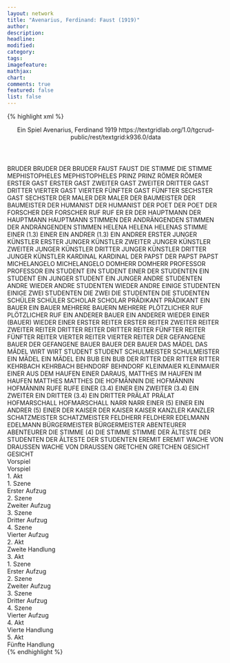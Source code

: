 ```yaml
---
layout: network
title: "Avenarius, Ferdinand: Faust (1919)"
author:
description:
headline:
modified:
category:
tags:
imagefeature:
mathjax:
chart:
comments: true
featured: false
list: false
---
```

{% highlight xml %}
<?xml-model href="https://raw.githubusercontent.com/DLiNa/project/master/rules/lina.rnc"?><?xml-model href="https://raw.githubusercontent.com/DLiNa/project/master/rules/lina.sch"?>
<play xmlns="http://lina.digital">
  <header>
    <title>Faust</title>
    <subtitle>Ein Spiel</subtitle>
    <genretitle/>
    <author>Avenarius, Ferdinand</author>
    <date type="print" when="1919">1919</date>
    <date type="premiere"/>
    <date type="written"/>
    <source>https://textgridlab.org/1.0/tgcrud-public/rest/textgrid:k936.0/data</source>
  </header>
  <personae>
    <character>
      <name>BRUDER</name>
      <alias xml:id="bruder">
        <name>BRUDER</name>
      </alias>
      <alias xml:id="der_bruder">
        <name>DER BRUDER</name>
      </alias>
    </character>
    <character>
      <name>FAUST</name>
      <alias xml:id="faust">
        <name>FAUST</name>
      </alias>
    </character>
    <character>
      <name>DIE STIMME</name>
      <alias xml:id="die_stimme">
        <name>DIE STIMME</name>
      </alias>
    </character>
    <character>
      <name>MEPHISTOPHELES</name>
      <alias xml:id="mephistopheles">
        <name>MEPHISTOPHELES</name>
      </alias>
    </character>
    <character>
      <name>PRINZ</name>
      <alias xml:id="prinz">
        <name>PRINZ</name>
      </alias>
    </character>
    <character>
      <name>RÖMER</name>
      <alias xml:id="römer">
        <name>RÖMER</name>
      </alias>
    </character>
    <character>
      <name>ERSTER GAST</name>
      <alias xml:id="erster_gast">
        <name>ERSTER GAST</name>
      </alias>
    </character>
    <character>
      <name>ZWEITER GAST</name>
      <alias xml:id="zweiter_gast">
        <name>ZWEITER</name>
      </alias>
    </character>
    <character>
      <name>DRITTER GAST</name>
      <alias xml:id="dritter_gast">
        <name>DRITTER</name>
      </alias>
    </character>
    <character>
      <name>VIERTER GAST</name>
      <alias xml:id="vierter_gast">
        <name>VIERTER</name>
      </alias>
    </character>
    <character>
      <name>FÜNFTER GAST</name>
      <alias xml:id="fünfter_gast">
        <name>FÜNFTER</name>
      </alias>
    </character>
    <character>
      <name>SECHSTER GAST</name>
      <alias xml:id="sechster_gast">
        <name>SECHSTER</name>
      </alias>
    </character>
    <character>
      <name>DER MALER</name>
      <alias xml:id="der_maler">
        <name>DER MALER</name>
      </alias>
    </character>
    <character>
      <name>DER BAUMEISTER</name>
      <alias xml:id="der_baumeister">
        <name>DER BAUMEISTER</name>
      </alias>
    </character>
    <character>
      <name>DER HUMANIST</name>
      <alias xml:id="der_humanist">
        <name>DER HUMANIST</name>
      </alias>
    </character>
    <character>
      <name>DER POET</name>
      <alias xml:id="der_poet">
        <name>DER POET</name>
      </alias>
    </character>
    <character>
      <name>DER FORSCHER</name>
      <alias xml:id="der_forscher">
        <name>DER FORSCHER</name>
      </alias>
    </character>
    <character>
      <name>RUF</name>
      <alias xml:id="ruf">
        <name>RUF</name>
      </alias>
    </character>
    <character>
      <name>ER</name>
      <alias xml:id="er">
        <name>ER</name>
      </alias>
    </character>
    <character>
      <name>DER HAUPTMANN</name>
      <alias xml:id="der_hauptmann">
        <name>DER HAUPTMANN</name>
      </alias>
      <alias xml:id="hauptmann">
        <name>HAUPTMANN</name>
      </alias>
    </character>
    <character>
      <name>STIMMEN DER ANDRÄNGENDEN</name>
      <alias xml:id="stimmen_der_andrängenden">
        <name>STIMMEN DER ANDRÄNGENDEN</name>
      </alias>
      <alias xml:id="stimmen">
        <name>STIMMEN</name>
      </alias>
    </character>
    <character>
      <name>HELENA</name>
      <alias xml:id="helena">
        <name>HELENA</name>
      </alias>
      <alias xml:id="helenas_stimme">
        <name>HELENAS STIMME</name>
      </alias>
    </character>
    <character>
      <name>EINER (1.3)</name>
      <alias xml:id="einer_1.3">
        <name>EINER</name>
      </alias>
    </character>
    <character>
      <name>EIN ANDRER (1.3)</name>
      <alias xml:id="ein_andrer_1.3">
        <name>EIN ANDRER</name>
      </alias>
    </character>
    <character>
      <name>ERSTER JUNGER KÜNSTLER</name>
      <alias xml:id="erster_junger_künstler">
        <name>ERSTER JUNGER KÜNSTLER</name>
      </alias>
    </character>
    <character>
      <name>ZWEITER JUNGER KÜNSTLER</name>
      <alias xml:id="zweiter_junger_künstler">
        <name>ZWEITER JUNGER KÜNSTLER</name>
      </alias>
    </character>
    <character>
      <name>DRITTER JUNGER KÜNSTLER</name>
      <alias xml:id="dritter_junger_künstler">
        <name>DRITTER JUNGER KÜNSTLER</name>
      </alias>
    </character>
    <character>
      <name>KARDINAL</name>
      <alias xml:id="kardinal">
        <name>KARDINAL</name>
      </alias>
    </character>
    <character>
      <name>DER PAPST</name>
      <alias xml:id="der_papst">
        <name>DER PAPST</name>
      </alias>
      <alias xml:id="papst">
        <name>PAPST</name>
      </alias>
    </character>
    <character>
      <name>MICHELANGELO</name>
      <alias xml:id="michelangelo">
        <name>MICHELANGELO</name>
      </alias>
    </character>
    <character>
      <name>DOMHERR</name>
      <alias xml:id="domherr">
        <name>DOMHERR</name>
      </alias>
    </character>
    <character>
      <name>PROFESSOR</name>
      <alias xml:id="professor">
        <name>PROFESSOR</name>
      </alias>
    </character>
    <character>
      <name>EIN STUDENT</name>
      <alias xml:id="ein_student">
        <name>EIN STUDENT</name>
      </alias>
    </character>
    <character>
      <name>EINER DER STUDENTEN</name>
      <alias xml:id="einer_der_studenten">
        <name>EIN STUDENT</name>
      </alias>
    </character>
    <character>
      <name>EIN JUNGER STUDENT</name>
      <alias xml:id="ein_junger">
        <name>EIN JUNGER</name>
      </alias>
    </character>
    <character>
      <name>ANDRE STUDENTEN</name>
      <alias xml:id="andre">
        <name>ANDRE</name>
      </alias>
    </character>
    <character>
      <name>WIEDER ANDRE STUDENTEN</name>
      <alias xml:id="wieder_andre">
        <name>WIEDER ANDRE</name>
      </alias>
    </character>
    <character>
      <name>EINIGE STUDENTEN</name>
      <alias xml:id="einige">
        <name>EINIGE</name>
      </alias>
    </character>
    <character>
      <name>ZWEI STUDENTEN</name>
      <alias xml:id="die_zwei">
        <name>DIE ZWEI</name>
      </alias>
    </character>
    <character>
      <name>DIE STUDENTEN</name>
      <alias xml:id="die_studenten">
        <name>DIE STUDENTEN</name>
      </alias>
    </character>
    <character>
      <name>SCHÜLER</name>
      <alias xml:id="schüler">
        <name>SCHÜLER</name>
      </alias>
    </character>
    <character>
      <name>SCHOLAR</name>
      <alias xml:id="scholar">
        <name>SCHOLAR</name>
      </alias>
    </character>
    <character>
      <name>PRÄDIKANT</name>
      <alias xml:id="prädikant">
        <name>PRÄDIKANT</name>
      </alias>
    </character>
    <character>
      <name>EIN BAUER</name>
      <alias xml:id="ein_bauer">
        <name>EIN BAUER</name>
      </alias>
    </character>
    <character>
      <name>MEHRERE BAUERN</name>
      <alias xml:id="mehrere">
        <name>MEHRERE</name>
      </alias>
    </character>
    <character>
      <name>PLÖTZLICHER RUF</name>
      <alias xml:id="plötzlicher_ruf">
        <name>PLÖTZLICHER RUF</name>
      </alias>
    </character>
    <character>
      <name>EIN ANDERER BAUER</name>
      <alias xml:id="ein_anderer">
        <name>EIN ANDERER</name>
      </alias>
    </character>
    <character>
      <name>WIEDER EINER (BAUER)</name>
      <alias xml:id="wieder_einer">
        <name>WIEDER EINER</name>
      </alias>
    </character>
    <character>
      <name>ERSTER REITER</name>
      <alias xml:id="erster_reiter">
        <name>ERSTER REITER</name>
      </alias>
    </character>
    <character>
      <name>ZWEITER REITER</name>
      <alias xml:id="zweiter_reiter">
        <name>ZWEITER REITER</name>
      </alias>
    </character>
    <character>
      <name>DRITTER REITER</name>
      <alias xml:id="dritter_reiter">
        <name>DRITTER REITER</name>
      </alias>
    </character>
    <character>
      <name>FÜNFTER REITER</name>
      <alias xml:id="fünfter_reiter">
        <name>FÜNFTER REITER</name>
      </alias>
    </character>
    <character>
      <name>VIERTER REITER</name>
      <alias xml:id="vierter_reiter">
        <name>VIERTER REITER</name>
      </alias>
    </character>
    <character>
      <name>DER GEFANGENE BAUER</name>
      <alias xml:id="der_gefangene_bauer">
        <name>DER GEFANGENE BAUER</name>
      </alias>
      <alias xml:id="bauer">
        <name>BAUER</name>
      </alias>
      <alias xml:id="der_bauer">
        <name>DER BAUER</name>
      </alias>
    </character>
    <character>
      <name>DAS MÄDEL</name>
      <alias xml:id="das_mädel">
        <name>DAS MÄDEL</name>
      </alias>
    </character>
    <character>
      <name>WIRT</name>
      <alias xml:id="wirt">
        <name>WIRT</name>
      </alias>
    </character>
    <character>
      <name>STUDENT</name>
      <alias xml:id="student">
        <name>STUDENT</name>
      </alias>
    </character>
    <character>
      <name>SCHULMEISTER</name>
      <alias xml:id="schulmeister">
        <name>SCHULMEISTER</name>
      </alias>
    </character>
    <character>
      <name>EIN MÄDEL</name>
      <alias xml:id="ein_mädel">
        <name>EIN MÄDEL</name>
      </alias>
    </character>
    <character>
      <name>EIN BUB</name>
      <alias xml:id="ein_bub">
        <name>EIN BUB</name>
      </alias>
    </character>
    <character>
      <name>DER RITTER</name>
      <alias xml:id="der_ritter">
        <name>DER RITTER</name>
      </alias>
      <alias xml:id="ritter">
        <name>RITTER</name>
      </alias>
    </character>
    <character>
      <name>KEHRBACH</name>
      <alias xml:id="kehrbach">
        <name>KEHRBACH</name>
      </alias>
    </character>
    <character>
      <name>BEHNDORF</name>
      <alias xml:id="behndorf">
        <name>BEHNDORF</name>
      </alias>
    </character>
    <character>
      <name>KLEINMAIER</name>
      <alias xml:id="kleinmaier">
        <name>KLEINMAIER</name>
      </alias>
    </character>
    <character>
      <name>EINER AUS DEM HAUFEN</name>
      <alias xml:id="einer_daraus">
        <name>EINER DARAUS, MATTHES</name>
      </alias>
    </character>
    <character>
      <name>IM HAUFEN</name>
      <alias xml:id="im_haufen">
        <name>IM HAUFEN</name>
      </alias>
    </character>
    <character>
      <name>MATTHES</name>
      <alias xml:id="matthes">
        <name>MATTHES</name>
      </alias>
    </character>
    <character>
      <name>DIE HOFMÄNNIN</name>
      <alias xml:id="die_hofmännin">
        <name>DIE HOFMÄNNIN</name>
      </alias>
      <alias xml:id="hofmännin">
        <name>HOFMÄNNIN</name>
      </alias>
    </character>
    <character>
      <name>RUFE</name>
      <alias xml:id="rufe">
        <name>RUFE</name>
      </alias>
    </character>
    <character>
      <name>EINER (3.4)</name>
      <alias xml:id="einer_3.4">
        <name>EINER</name>
      </alias>
    </character>
    <character>
      <name>EIN ZWEITER (3.4)</name>
      <alias xml:id="ein_zweiter_3.4">
        <name>EIN ZWEITER</name>
      </alias>
    </character>
    <character>
      <name>EIN DRITTER (3.4)</name>
      <alias xml:id="ein_dritter_3.4">
        <name>EIN DRITTER</name>
      </alias>
    </character>
    <character>
      <name>PRÄLAT</name>
      <alias xml:id="prälat">
        <name>PRÄLAT</name>
      </alias>
    </character>
    <character>
      <name>HOFMARSCHALL</name>
      <alias xml:id="hofmarschall">
        <name>HOFMARSCHALL</name>
      </alias>
    </character>
    <character>
      <name>NARR</name>
      <alias xml:id="narr">
        <name>NARR</name>
      </alias>
    </character>
    <character>
      <name>EINER (5)</name>
      <alias xml:id="einer_5">
        <name>EINER</name>
      </alias>
    </character>
    <character>
      <name>EIN ANDRER (5)</name>
      <alias xml:id="ein_andrer_5">
        <name>EINER</name>
      </alias>
    </character>
    <character>
      <name>DER KAISER</name>
      <alias xml:id="der_kaiser">
        <name>DER KAISER</name>
      </alias>
      <alias xml:id="kaiser">
        <name>KAISER</name>
      </alias>
    </character>
    <character>
      <name>KANZLER</name>
      <alias xml:id="kanzler">
        <name>KANZLER</name>
      </alias>
    </character>
    <character>
      <name>SCHATZMEISTER</name>
      <alias xml:id="schatzmeister">
        <name>SCHATZMEISTER</name>
      </alias>
    </character>
    <character>
      <name>FELDHERR</name>
      <alias xml:id="feldherr">
        <name>FELDHERR</name>
      </alias>
    </character>
    <character>
      <name>EDELMANN</name>
      <alias xml:id="edelmann">
        <name>EDELMANN</name>
      </alias>
    </character>
    <character>
      <name>BÜRGERMEISTER</name>
      <alias xml:id="bürgermeister">
        <name>BÜRGERMEISTER</name>
      </alias>
    </character>
    <character>
      <name>ABENTEURER</name>
      <alias xml:id="abenteurer">
        <name>ABENTEURER</name>
      </alias>
    </character>
    <character>
      <name>DIE STIMME (4)</name>
      <alias xml:id="die_stimme_4">
        <name>DIE STIMME</name>
      </alias>
      <alias xml:id="stimme_4">
        <name>STIMME</name>
      </alias>
    </character>
    <character>
      <name>DER ÄLTESTE DER STUDENTEN</name>
      <alias xml:id="der_älteste_der_studenten">
        <name>DER ÄLTESTE DER STUDENTEN</name>
      </alias>
    </character>
    <character>
      <name>EREMIT</name>
      <alias xml:id="eremit">
        <name>EREMIT</name>
      </alias>
    </character>
    <character>
      <name>WACHE VON DRAUSSEN</name>
      <alias xml:id="wache_von_draussen">
        <name>WACHE VON DRAUSSEN</name>
      </alias>
    </character>
    <character>
      <name>GRETCHEN</name>
      <alias xml:id="gretchen">
        <name>GRETCHEN</name>
      </alias>
    </character>
    <character>
      <name>GESICHT</name>
      <alias xml:id="gesicht">
        <name>GESICHT</name>
      </alias>
    </character>
  </personae>
  <text>
    <div>
      <head>Vorspiel</head>
      <div>
        <head>Vorspiel</head>
        <sp who="#bruder">
          <amount n="4" unit="speech_acts"/>
          <amount n="263" unit="words"/>
          <amount n="35" unit="lines"/>
          <amount n="1411" unit="chars"/>
        </sp>
        <sp who="#faust">
          <amount n="5" unit="speech_acts"/>
          <amount n="142" unit="words"/>
          <amount n="18" unit="lines"/>
          <amount n="737" unit="chars"/>
        </sp>
        <sp who="#die_stimme">
          <amount n="1" unit="speech_acts"/>
          <amount n="251" unit="words"/>
          <amount n="41" unit="lines"/>
          <amount n="1276" unit="chars"/>
        </sp>
        <sp who="#mephistopheles">
          <amount n="2" unit="speech_acts"/>
          <amount n="636" unit="words"/>
          <amount n="85" unit="lines"/>
          <amount n="3400" unit="chars"/>
        </sp>
      </div>
    </div>
    <div>
      <head>1. Akt</head>
      <div>
        <head>1. Szene</head>
        <div>
          <head>Erster Aufzug</head>
          <sp who="#prinz">
            <amount n="22" unit="speech_acts"/>
            <amount n="927" unit="words"/>
            <amount n="122" unit="lines"/>
            <amount n="4805" unit="chars"/>
          </sp>
          <sp who="#römer">
            <amount n="2" unit="speech_acts"/>
            <amount n="89" unit="words"/>
            <amount n="13" unit="lines"/>
            <amount n="486" unit="chars"/>
          </sp>
          <sp who="#faust">
            <amount n="19" unit="speech_acts"/>
            <amount n="739" unit="words"/>
            <amount n="97" unit="lines"/>
            <amount n="3800" unit="chars"/>
          </sp>
          <sp who="#erster_gast">
            <amount n="1" unit="speech_acts"/>
            <amount n="53" unit="words"/>
            <amount n="7" unit="lines"/>
            <amount n="269" unit="chars"/>
          </sp>
          <sp who="#zweiter_gast">
            <amount n="1" unit="speech_acts"/>
            <amount n="142" unit="words"/>
            <amount n="17" unit="lines"/>
            <amount n="706" unit="chars"/>
          </sp>
          <sp who="#dritter_gast">
            <amount n="2" unit="speech_acts"/>
            <amount n="60" unit="words"/>
            <amount n="9" unit="lines"/>
            <amount n="319" unit="chars"/>
          </sp>
          <sp who="#vierter_gast">
            <amount n="2" unit="speech_acts"/>
            <amount n="54" unit="words"/>
            <amount n="9" unit="lines"/>
            <amount n="274" unit="chars"/>
          </sp>
          <sp who="#fünfter_gast">
            <amount n="1" unit="speech_acts"/>
            <amount n="108" unit="words"/>
            <amount n="15" unit="lines"/>
            <amount n="593" unit="chars"/>
          </sp>
          <sp who="#sechster_gast">
            <amount n="1" unit="speech_acts"/>
            <amount n="41" unit="words"/>
            <amount n="6" unit="lines"/>
            <amount n="211" unit="chars"/>
          </sp>
          <sp who="#der_maler">
            <amount n="2" unit="speech_acts"/>
            <amount n="95" unit="words"/>
            <amount n="12" unit="lines"/>
            <amount n="471" unit="chars"/>
          </sp>
          <sp who="#der_baumeister">
            <amount n="1" unit="speech_acts"/>
            <amount n="40" unit="words"/>
            <amount n="6" unit="lines"/>
            <amount n="238" unit="chars"/>
          </sp>
          <sp who="#der_humanist">
            <amount n="1" unit="speech_acts"/>
            <amount n="9" unit="words"/>
            <amount n="1" unit="lines"/>
            <amount n="44" unit="chars"/>
          </sp>
          <sp who="#der_poet">
            <amount n="1" unit="speech_acts"/>
            <amount n="8" unit="words"/>
            <amount n="1" unit="lines"/>
            <amount n="42" unit="chars"/>
          </sp>
          <sp who="#der_forscher">
            <amount n="1" unit="speech_acts"/>
            <amount n="6" unit="words"/>
            <amount n="1" unit="lines"/>
            <amount n="41" unit="chars"/>
          </sp>
          <sp who="#ruf">
            <amount n="2" unit="speech_acts"/>
            <amount n="5" unit="words"/>
            <amount n="2" unit="lines"/>
            <amount n="27" unit="chars"/>
          </sp>
          <sp who="#er">
            <amount n="2" unit="speech_acts"/>
            <amount n="94" unit="words"/>
            <amount n="14" unit="lines"/>
            <amount n="526" unit="chars"/>
          </sp>
        </div>
      </div>
      <div>
        <head>2. Szene</head>
        <div>
          <head>Zweiter Aufzug</head>
          <sp who="#der_hauptmann">
            <amount n="3" unit="speech_acts"/>
            <amount n="87" unit="words"/>
            <amount n="11" unit="lines"/>
            <amount n="455" unit="chars"/>
          </sp>
          <sp who="#stimmen_der_andrängenden">
            <amount n="1" unit="speech_acts"/>
            <amount n="11" unit="words"/>
            <amount n="2" unit="lines"/>
            <amount n="74" unit="chars"/>
          </sp>
          <sp who="#stimmen">
            <amount n="2" unit="speech_acts"/>
            <amount n="58" unit="words"/>
            <amount n="9" unit="lines"/>
            <amount n="321" unit="chars"/>
          </sp>
          <sp who="#mephistopheles">
            <amount n="4" unit="speech_acts"/>
            <amount n="147" unit="words"/>
            <amount n="21" unit="lines"/>
            <amount n="758" unit="chars"/>
          </sp>
          <sp who="#helenas_stimme">
            <amount n="2" unit="speech_acts"/>
            <amount n="7" unit="words"/>
            <amount n="2" unit="lines"/>
            <amount n="27" unit="chars"/>
          </sp>
          <sp who="#helena">
            <amount n="1" unit="speech_acts"/>
            <amount n="4" unit="words"/>
            <amount n="1" unit="lines"/>
            <amount n="22" unit="chars"/>
          </sp>
        </div>
      </div>
      <div>
        <head>3. Szene</head>
        <div>
          <head>Dritter Aufzug</head>
          <sp who="#mephistopheles">
            <amount n="5" unit="speech_acts"/>
            <amount n="543" unit="words"/>
            <amount n="73" unit="lines"/>
            <amount n="2927" unit="chars"/>
          </sp>
          <sp who="#einer_1.3">
            <amount n="1" unit="speech_acts"/>
            <amount n="3" unit="words"/>
            <amount n="1" unit="lines"/>
            <amount n="16" unit="chars"/>
          </sp>
          <sp who="#ein_andrer_1.3">
            <amount n="1" unit="speech_acts"/>
            <amount n="9" unit="words"/>
            <amount n="2" unit="lines"/>
            <amount n="58" unit="chars"/>
          </sp>
          <sp who="#prinz">
            <amount n="3" unit="speech_acts"/>
            <amount n="288" unit="words"/>
            <amount n="35" unit="lines"/>
            <amount n="1454" unit="chars"/>
          </sp>
          <sp who="#helena">
            <amount n="13" unit="speech_acts"/>
            <amount n="527" unit="words"/>
            <amount n="71" unit="lines"/>
            <amount n="2772" unit="chars"/>
          </sp>
          <sp who="#faust">
            <amount n="9" unit="speech_acts"/>
            <amount n="170" unit="words"/>
            <amount n="23" unit="lines"/>
            <amount n="930" unit="chars"/>
          </sp>
          <sp who="#erster_junger_künstler">
            <amount n="2" unit="speech_acts"/>
            <amount n="69" unit="words"/>
            <amount n="9" unit="lines"/>
            <amount n="341" unit="chars"/>
          </sp>
          <sp who="#zweiter_junger_künstler">
            <amount n="1" unit="speech_acts"/>
            <amount n="44" unit="words"/>
            <amount n="5" unit="lines"/>
            <amount n="221" unit="chars"/>
          </sp>
          <sp who="#dritter_junger_künstler">
            <amount n="2" unit="speech_acts"/>
            <amount n="70" unit="words"/>
            <amount n="10" unit="lines"/>
            <amount n="369" unit="chars"/>
          </sp>
          <sp who="#kardinal">
            <amount n="1" unit="speech_acts"/>
            <amount n="280" unit="words"/>
            <amount n="35" unit="lines"/>
            <amount n="1500" unit="chars"/>
          </sp>
          <sp who="#der_papst">
            <amount n="1" unit="speech_acts"/>
            <amount n="51" unit="words"/>
            <amount n="8" unit="lines"/>
            <amount n="288" unit="chars"/>
          </sp>
          <sp who="#papst">
            <amount n="5" unit="speech_acts"/>
            <amount n="137" unit="words"/>
            <amount n="23" unit="lines"/>
            <amount n="752" unit="chars"/>
          </sp>
        </div>
      </div>
      <div>
        <head>4. Szene</head>
        <div>
          <head>Vierter Aufzug</head>
          <sp who="#bruder">
            <amount n="1" unit="speech_acts"/>
            <amount n="65" unit="words"/>
            <amount n="8" unit="lines"/>
            <amount n="316" unit="chars"/>
          </sp>
          <sp who="#faust">
            <amount n="12" unit="speech_acts"/>
            <amount n="213" unit="words"/>
            <amount n="33" unit="lines"/>
            <amount n="1069" unit="chars"/>
          </sp>
          <sp who="#michelangelo">
            <amount n="12" unit="speech_acts"/>
            <amount n="730" unit="words"/>
            <amount n="98" unit="lines"/>
            <amount n="3856" unit="chars"/>
          </sp>
          <sp who="#der_bruder">
            <amount n="1" unit="speech_acts"/>
            <amount n="14" unit="words"/>
            <amount n="2" unit="lines"/>
            <amount n="86" unit="chars"/>
          </sp>
        </div>
      </div>
    </div>
    <div>
      <head>2. Akt</head>
      <div>
        <head>Zweite Handlung</head>
        <sp who="#faust">
          <amount n="19" unit="speech_acts"/>
          <amount n="574" unit="words"/>
          <amount n="80" unit="lines"/>
          <amount n="2949" unit="chars"/>
        </sp>
        <sp who="#der_bruder">
          <amount n="2" unit="speech_acts"/>
          <amount n="25" unit="words"/>
          <amount n="3" unit="lines"/>
          <amount n="132" unit="chars"/>
        </sp>
        <sp who="#domherr">
          <amount n="11" unit="speech_acts"/>
          <amount n="337" unit="words"/>
          <amount n="46" unit="lines"/>
          <amount n="1751" unit="chars"/>
        </sp>
        <sp who="#bruder">
          <amount n="8" unit="speech_acts"/>
          <amount n="221" unit="words"/>
          <amount n="29" unit="lines"/>
          <amount n="1128" unit="chars"/>
        </sp>
        <sp who="#professor">
          <amount n="36" unit="speech_acts"/>
          <amount n="1843" unit="words"/>
          <amount n="251" unit="lines"/>
          <amount n="9631" unit="chars"/>
        </sp>
        <sp who="#ein_student">
          <amount n="2" unit="speech_acts"/>
          <amount n="12" unit="words"/>
          <amount n="2" unit="lines"/>
          <amount n="80" unit="chars"/>
        </sp>
        <sp who="#ein_junger">
          <amount n="1" unit="speech_acts"/>
          <amount n="8" unit="words"/>
          <amount n="1" unit="lines"/>
          <amount n="43" unit="chars"/>
        </sp>
        <sp who="#andre">
          <amount n="1" unit="speech_acts"/>
          <amount n="5" unit="words"/>
          <amount n="1" unit="lines"/>
          <amount n="23" unit="chars"/>
        </sp>
        <sp who="#wieder_andre">
          <amount n="1" unit="speech_acts"/>
          <amount n="9" unit="words"/>
          <amount n="2" unit="lines"/>
          <amount n="44" unit="chars"/>
        </sp>
        <sp who="#einer_der_studenten">
          <amount n="2" unit="speech_acts"/>
          <amount n="32" unit="words"/>
          <amount n="5" unit="lines"/>
          <amount n="172" unit="chars"/>
        </sp>
        <sp who="#einige">
          <amount n="1" unit="speech_acts"/>
          <amount n="4" unit="words"/>
          <amount n="1" unit="lines"/>
          <amount n="28" unit="chars"/>
        </sp>
        <sp who="#die_zwei">
          <amount n="1" unit="speech_acts"/>
          <amount n="8" unit="words"/>
          <amount n="2" unit="lines"/>
          <amount n="42" unit="chars"/>
        </sp>
        <sp who="#die_studenten">
          <amount n="1" unit="speech_acts"/>
          <amount n="5" unit="words"/>
          <amount n="1" unit="lines"/>
          <amount n="40" unit="chars"/>
        </sp>
        <sp who="#schüler">
          <amount n="1" unit="speech_acts"/>
          <amount n="16" unit="words"/>
          <amount n="2" unit="lines"/>
          <amount n="86" unit="chars"/>
        </sp>
        <sp who="#scholar">
          <amount n="5" unit="speech_acts"/>
          <amount n="130" unit="words"/>
          <amount n="19" unit="lines"/>
          <amount n="683" unit="chars"/>
        </sp>
      </div>
    </div>
    <div>
      <head>3. Akt</head>
      <div>
        <head>1. Szene</head>
        <div>
          <head>Erster Aufzug</head>
          <sp who="#prädikant">
            <amount n="5" unit="speech_acts"/>
            <amount n="479" unit="words"/>
            <amount n="1" unit="lines"/>
            <amount n="2710" unit="chars"/>
          </sp>
          <sp who="#ein_bauer">
            <amount n="3" unit="speech_acts"/>
            <amount n="83" unit="words"/>
            <amount n="1" unit="lines"/>
            <amount n="427" unit="chars"/>
          </sp>
          <sp who="#mehrere">
            <amount n="1" unit="speech_acts"/>
            <amount n="34" unit="words"/>
            <amount n="191" unit="chars"/>
          </sp>
          <sp who="#plötzlicher_ruf">
            <amount n="1" unit="speech_acts"/>
            <amount n="2" unit="words"/>
            <amount n="1" unit="lines"/>
            <amount n="21" unit="chars"/>
          </sp>
          <sp who="#plötzlicher_ruf">
            <amount n="1" unit="speech_acts"/>
            <amount n="3" unit="words"/>
            <amount n="1" unit="lines"/>
            <amount n="12" unit="chars"/>
          </sp>
          <sp who="#ein_anderer">
            <amount n="1" unit="speech_acts"/>
            <amount n="7" unit="words"/>
            <amount n="1" unit="lines"/>
            <amount n="33" unit="chars"/>
          </sp>
          <sp who="#wieder_einer">
            <amount n="1" unit="speech_acts"/>
            <amount n="14" unit="words"/>
            <amount n="1" unit="lines"/>
            <amount n="86" unit="chars"/>
          </sp>
          <sp who="#erster_reiter">
            <amount n="4" unit="speech_acts"/>
            <amount n="172" unit="words"/>
            <amount n="1" unit="lines"/>
            <amount n="963" unit="chars"/>
          </sp>
          <sp who="#zweiter_reiter">
            <amount n="6" unit="speech_acts"/>
            <amount n="118" unit="words"/>
            <amount n="3" unit="lines"/>
            <amount n="632" unit="chars"/>
          </sp>
          <sp who="#dritter_reiter">
            <amount n="5" unit="speech_acts"/>
            <amount n="69" unit="words"/>
            <amount n="4" unit="lines"/>
            <amount n="378" unit="chars"/>
          </sp>
          <sp who="#vierter_reiter #fünfter_reiter">
            <amount n="1" unit="speech_acts"/>
          </sp>
          <sp who="#vierter_reiter">
            <amount n="1" unit="speech_acts"/>
            <amount n="34" unit="words"/>
            <amount n="199" unit="chars"/>
          </sp>
          <sp who="#bauer">
            <amount n="1" unit="speech_acts"/>
            <amount n="5" unit="words"/>
            <amount n="1" unit="lines"/>
            <amount n="38" unit="chars"/>
          </sp>
          <sp who="#vierter_reiter">
            <amount n="1" unit="speech_acts"/>
            <amount n="32" unit="words"/>
            <amount n="156" unit="chars"/>
          </sp>
          <sp who="#der_gefangene_bauer">
            <amount n="1" unit="speech_acts"/>
            <amount n="14" unit="words"/>
            <amount n="1" unit="lines"/>
            <amount n="75" unit="chars"/>
          </sp>
          <sp who="#der_bauer">
            <amount n="1" unit="speech_acts"/>
            <amount n="10" unit="words"/>
            <amount n="1" unit="lines"/>
            <amount n="49" unit="chars"/>
          </sp>
          <sp who="#das_mädel">
            <amount n="2" unit="speech_acts"/>
            <amount n="6" unit="words"/>
            <amount n="2" unit="lines"/>
            <amount n="27" unit="chars"/>
          </sp>
          <sp who="#wirt">
            <amount n="2" unit="speech_acts"/>
            <amount n="35" unit="words"/>
            <amount n="1" unit="lines"/>
            <amount n="185" unit="chars"/>
          </sp>
        </div>
      </div>
      <div>
        <head>2. Szene</head>
        <div>
          <head>Zweiter Aufzug</head>
          <sp who="#domherr">
            <amount n="4" unit="speech_acts"/>
            <amount n="336" unit="words"/>
            <amount n="47" unit="lines"/>
            <amount n="1880" unit="chars"/>
          </sp>
          <sp who="#faust">
            <amount n="8" unit="speech_acts"/>
            <amount n="387" unit="words"/>
            <amount n="51" unit="lines"/>
            <amount n="2012" unit="chars"/>
          </sp>
          <sp who="#ein_student">
            <amount n="2" unit="speech_acts"/>
            <amount n="14" unit="words"/>
            <amount n="3" unit="lines"/>
            <amount n="71" unit="chars"/>
          </sp>
          <sp who="#student">
            <amount n="3" unit="speech_acts"/>
            <amount n="27" unit="words"/>
            <amount n="5" unit="lines"/>
            <amount n="154" unit="chars"/>
          </sp>
        </div>
      </div>
      <div>
        <head>3. Szene</head>
        <div>
          <head>Dritter Aufzug</head>
          <sp who="#schulmeister">
            <amount n="9" unit="speech_acts"/>
            <amount n="401" unit="words"/>
            <amount n="3" unit="lines"/>
            <amount n="2177" unit="chars"/>
          </sp>
          <sp who="#ein_mädel">
            <amount n="1" unit="speech_acts"/>
            <amount n="5" unit="words"/>
            <amount n="1" unit="lines"/>
            <amount n="24" unit="chars"/>
          </sp>
          <sp who="#ein_bub">
            <amount n="1" unit="speech_acts"/>
            <amount n="12" unit="words"/>
            <amount n="1" unit="lines"/>
            <amount n="60" unit="chars"/>
          </sp>
          <sp who="#der_ritter">
            <amount n="1" unit="speech_acts"/>
            <amount n="21" unit="words"/>
            <amount n="117" unit="chars"/>
          </sp>
          <sp who="#faust">
            <amount n="11" unit="speech_acts"/>
            <amount n="91" unit="words"/>
            <amount n="14" unit="lines"/>
            <amount n="523" unit="chars"/>
          </sp>
          <sp who="#ritter">
            <amount n="23" unit="speech_acts"/>
            <amount n="609" unit="words"/>
            <amount n="59" unit="lines"/>
            <amount n="3188" unit="chars"/>
          </sp>
          <sp who="#kehrbach">
            <amount n="11" unit="speech_acts"/>
            <amount n="143" unit="words"/>
            <amount n="20" unit="lines"/>
            <amount n="702" unit="chars"/>
          </sp>
          <sp who="#behndorf">
            <amount n="1" unit="speech_acts"/>
            <amount n="74" unit="words"/>
            <amount n="10" unit="lines"/>
            <amount n="400" unit="chars"/>
          </sp>
          <sp who="#kleinmaier">
            <amount n="3" unit="speech_acts"/>
            <amount n="15" unit="words"/>
            <amount n="3" unit="lines"/>
            <amount n="85" unit="chars"/>
          </sp>
        </div>
      </div>
      <div>
        <head>4. Szene</head>
        <div>
          <head>Vierter Aufzug</head>
          <sp who="#einer_daraus #matthes">
            <amount n="1" unit="speech_acts"/>
            <amount n="131" unit="words"/>
            <amount n="741" unit="chars"/>
          </sp>
          <sp who="#mephistopheles">
            <amount n="19" unit="speech_acts"/>
            <amount n="596" unit="words"/>
            <amount n="60" unit="lines"/>
            <amount n="3272" unit="chars"/>
          </sp>
          <sp who="#im_haufen">
            <amount n="1" unit="speech_acts"/>
            <amount n="13" unit="words"/>
            <amount n="1" unit="lines"/>
            <amount n="66" unit="chars"/>
          </sp>
          <sp who="#matthes">
            <amount n="1" unit="speech_acts"/>
            <amount n="7" unit="words"/>
            <amount n="1" unit="lines"/>
            <amount n="41" unit="chars"/>
          </sp>
          <sp who="#die_hofmännin">
            <amount n="1" unit="speech_acts"/>
            <amount n="17" unit="words"/>
            <amount n="1" unit="lines"/>
            <amount n="92" unit="chars"/>
          </sp>
          <sp who="#hofmännin">
            <amount n="5" unit="speech_acts"/>
            <amount n="113" unit="words"/>
            <amount n="9" unit="lines"/>
            <amount n="729" unit="chars"/>
          </sp>
          <sp who="#rufe">
            <amount n="1" unit="speech_acts"/>
            <amount n="12" unit="words"/>
            <amount n="1" unit="lines"/>
            <amount n="79" unit="chars"/>
          </sp>
          <sp who="#ein_zweiter_3.4">
            <amount n="1" unit="speech_acts"/>
            <amount n="19" unit="words"/>
            <amount n="1" unit="lines"/>
            <amount n="97" unit="chars"/>
          </sp>
          <sp who="#ein_dritter_3.4">
            <amount n="1" unit="speech_acts"/>
            <amount n="19" unit="words"/>
            <amount n="126" unit="chars"/>
          </sp>
          <sp who="#einer_3.4">
            <amount n="2" unit="speech_acts"/>
            <amount n="29" unit="words"/>
            <amount n="2" unit="lines"/>
            <amount n="174" unit="chars"/>
          </sp>
          <sp who="#faust">
            <amount n="8" unit="speech_acts"/>
            <amount n="294" unit="words"/>
            <amount n="38" unit="lines"/>
            <amount n="1505" unit="chars"/>
          </sp>
          <sp who="#kehrbach">
            <amount n="1" unit="speech_acts"/>
            <amount n="10" unit="words"/>
            <amount n="2" unit="lines"/>
            <amount n="52" unit="chars"/>
          </sp>
        </div>
      </div>
    </div>
    <div>
      <head>4. Akt</head>
      <div>
        <head>Vierte Handlung</head>
        <sp who="#prälat">
          <amount n="15" unit="speech_acts"/>
          <amount n="438" unit="words"/>
          <amount n="62" unit="lines"/>
          <amount n="2360" unit="chars"/>
        </sp>
        <sp who="#hofmarschall">
          <amount n="6" unit="speech_acts"/>
          <amount n="53" unit="words"/>
          <amount n="9" unit="lines"/>
          <amount n="251" unit="chars"/>
        </sp>
        <sp who="#hauptmann">
          <amount n="9" unit="speech_acts"/>
          <amount n="475" unit="words"/>
          <amount n="60" unit="lines"/>
          <amount n="2486" unit="chars"/>
        </sp>
        <sp who="#narr">
          <amount n="21" unit="speech_acts"/>
          <amount n="295" unit="words"/>
          <amount n="45" unit="lines"/>
          <amount n="1585" unit="chars"/>
        </sp>
        <sp who="#der_kaiser">
          <amount n="1" unit="speech_acts"/>
          <amount n="11" unit="words"/>
          <amount n="2" unit="lines"/>
          <amount n="63" unit="chars"/>
        </sp>
        <sp who="#kaiser">
          <amount n="31" unit="speech_acts"/>
          <amount n="469" unit="words"/>
          <amount n="70" unit="lines"/>
          <amount n="2449" unit="chars"/>
        </sp>
        <sp who="#kanzler">
          <amount n="52" unit="speech_acts"/>
          <amount n="1449" unit="words"/>
          <amount n="205" unit="lines"/>
          <amount n="7604" unit="chars"/>
        </sp>
        <sp who="#schatzmeister">
          <amount n="5" unit="speech_acts"/>
          <amount n="243" unit="words"/>
          <amount n="32" unit="lines"/>
          <amount n="1283" unit="chars"/>
        </sp>
        <sp who="#feldherr">
          <amount n="1" unit="speech_acts"/>
          <amount n="7" unit="words"/>
          <amount n="1" unit="lines"/>
          <amount n="41" unit="chars"/>
        </sp>
        <sp who="#edelmann">
          <amount n="3" unit="speech_acts"/>
          <amount n="77" unit="words"/>
          <amount n="11" unit="lines"/>
          <amount n="374" unit="chars"/>
        </sp>
        <sp who="#bürgermeister">
          <amount n="1" unit="speech_acts"/>
          <amount n="20" unit="words"/>
          <amount n="3" unit="lines"/>
          <amount n="98" unit="chars"/>
        </sp>
        <sp who="#abenteurer">
          <amount n="14" unit="speech_acts"/>
          <amount n="698" unit="words"/>
          <amount n="92" unit="lines"/>
          <amount n="3611" unit="chars"/>
        </sp>
        <sp who="#faust">
          <amount n="37" unit="speech_acts"/>
          <amount n="972" unit="words"/>
          <amount n="131" unit="lines"/>
          <amount n="4914" unit="chars"/>
        </sp>
        <sp who="#die_stimme_4">
          <amount n="1" unit="speech_acts"/>
          <amount n="61" unit="words"/>
          <amount n="10" unit="lines"/>
          <amount n="304" unit="chars"/>
        </sp>
        <sp who="#stimme_4">
          <amount n="7" unit="speech_acts"/>
          <amount n="145" unit="words"/>
          <amount n="22" unit="lines"/>
          <amount n="768" unit="chars"/>
        </sp>
      </div>
    </div>
    <div>
      <head>5. Akt</head>
      <div>
        <head>Fünfte Handlung</head>
        <sp who="#der_ritter">
          <amount n="1" unit="speech_acts"/>
          <amount n="20" unit="words"/>
          <amount n="3" unit="lines"/>
          <amount n="115" unit="chars"/>
        </sp>
        <sp who="#der_älteste_der_studenten">
          <amount n="1" unit="speech_acts"/>
          <amount n="8" unit="words"/>
          <amount n="1" unit="lines"/>
          <amount n="46" unit="chars"/>
        </sp>
        <sp who="#ritter">
          <amount n="14" unit="speech_acts"/>
          <amount n="663" unit="words"/>
          <amount n="97" unit="lines"/>
          <amount n="3594" unit="chars"/>
        </sp>
        <sp who="#schulmeister">
          <amount n="8" unit="speech_acts"/>
          <amount n="235" unit="words"/>
          <amount n="32" unit="lines"/>
          <amount n="1308" unit="chars"/>
        </sp>
        <sp who="#eremit">
          <amount n="2" unit="speech_acts"/>
          <amount n="10" unit="words"/>
          <amount n="2" unit="lines"/>
          <amount n="52" unit="chars"/>
        </sp>
        <sp who="#faust">
          <amount n="36" unit="speech_acts"/>
          <amount n="620" unit="words"/>
          <amount n="100" unit="lines"/>
          <amount n="3317" unit="chars"/>
        </sp>
        <sp who="#wache_von_draussen">
          <amount n="1" unit="speech_acts"/>
          <amount n="10" unit="words"/>
          <amount n="2" unit="lines"/>
          <amount n="48" unit="chars"/>
        </sp>
        <sp who="#bruder">
          <amount n="2" unit="speech_acts"/>
          <amount n="141" unit="words"/>
          <amount n="17" unit="lines"/>
          <amount n="706" unit="chars"/>
        </sp>
        <sp who="#einer_5">
          <amount n="2" unit="speech_acts"/>
          <amount n="21" unit="words"/>
          <amount n="3" unit="lines"/>
          <amount n="110" unit="chars"/>
        </sp>
        <sp who="#ein_andrer_5">
          <amount n="1" unit="speech_acts"/>
          <amount n="17" unit="words"/>
          <amount n="2" unit="lines"/>
          <amount n="84" unit="chars"/>
        </sp>
        <sp who="#gretchen">
          <amount n="2" unit="speech_acts"/>
          <amount n="140" unit="words"/>
          <amount n="25" unit="lines"/>
          <amount n="738" unit="chars"/>
        </sp>
        <sp who="#mephistopheles">
          <amount n="20" unit="speech_acts"/>
          <amount n="1080" unit="words"/>
          <amount n="205" unit="lines"/>
          <amount n="5657" unit="chars"/>
        </sp>
        <sp who="#gesicht">
          <amount n="6" unit="speech_acts"/>
          <amount n="75" unit="words"/>
          <amount n="17" unit="lines"/>
          <amount n="417" unit="chars"/>
        </sp>
      </div>
    </div>
  </text>
</play>
{% endhighlight %}